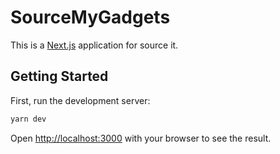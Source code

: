 # SourceMyGadgets
This is a [Next.js](https://nextjs.org/) application for source it.

## Getting Started

First, run the development server:

```bash
yarn dev
```

Open [http://localhost:3000](http://localhost:3000) with your browser to see the result.